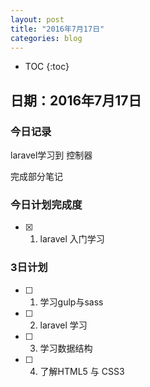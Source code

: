 ```yaml
---
layout: post
title: "2016年7月17日"
categories: blog
---
```



* TOC
{:toc}

## 日期：2016年7月17日

### 今日记录

laravel学习到 控制器

完成部分笔记

### 今日计划完成度

- [X] 1. laravel 入门学习

### 3日计划

- [ ] 1. 学习gulp与sass

- [ ] 2. laravel 学习

- [ ] 3. 学习数据结构

- [ ] 4. 了解HTML5 与 CSS3